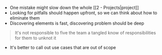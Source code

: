 - One mistake might slow down the whole [[2 - Projects|project]]
- Looking for pitfalls should happen upfront, so we can think about how to eliminate them
- Discovering elements is fast, discovering problem should be deep
> It's not responsible to five the team a tangled know of responsibilities for them to unknot it
- It's better to call out use cases that are out of scope